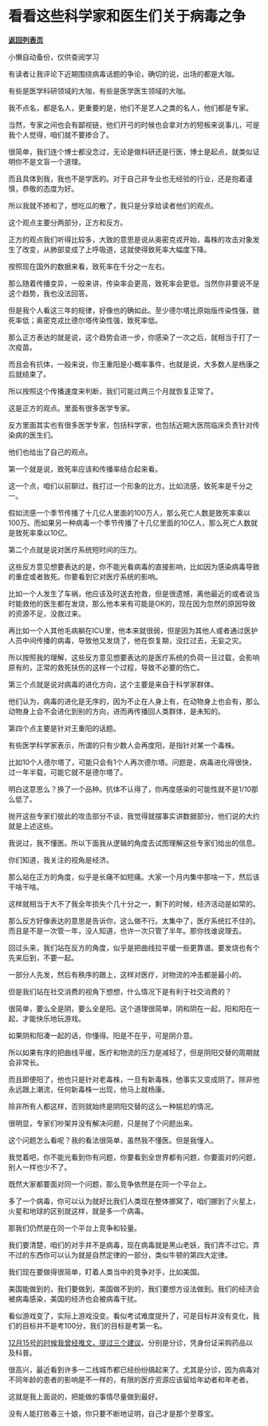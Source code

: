 # 看看这些科学家和医生们关于病毒之争

[**返回列表页**](/gzh/记忆承载3)

小懒自动备份，仅供查阅学习

有读者让我评论下近期围绕病毒话题的争论，确切的说，出场的都是大咖。  

有些是医学科研领域的大咖，有些是医学医生领域的大咖。

我不点名，都是名人，更重要的是，他们不是艺人之类的名人，他们都是专家。  

当然，专家之间也会有鄙视链，他们开弓的时候也会拿对方的短板来说事儿，可是我个人觉得，咱们就不要掺合了。  

很简单，我们连个博士都没念过，无论是做科研还是行医，博士是起点，就类似证明你不是文盲一个道理。  

而且具体到我，我也不是学医的。对于自己非专业也无经验的行业，还是抱着谨慎，恭敬的态度为好。

所以我就不掺和了，想吃瓜的散了，我只是分享给读者他们的观点。  

这个观点主要分两部分，正方和反方。  

正方的观点我们听得比较多，大致的意思是说从奥密克戎开始，毒株的攻击对象发生了改变，从肺部变成了上呼吸道，这就使得致死率大幅度下降。

按照现在国外的数据来看，致死率在千分之一左右。  

那么随着传播变异，一般来讲，传染率会更高，致死率会更低。当然你非要说不是这个趋势，我也没法回答。  

但是我个人看这三年的规律，好像也的确如此。至少德尔塔比原始版传染性强，致死率低；奥密克戎比德尔塔传染性强，致死率低。

那么正方表达的就是说，这个趋势会进一步，你感染了一次之后，就相当于打了一次疫苗。  

而且会有抗体，一般来说，你王重阳是小概率事件，也就是说，大多数人是杨康之后就结束了。  

所以按照这个传播速度来判断，我们可能过两三个月就恢复正常了。  

这是正方的观点。里面有很多医学专家。

反方里面其实也有很多医学专家，包括科学家，也包括近期大医院临床负责针对传染病的医生们。

他们也给出了自己的观点。  

第一个就是说，致死率应该和传播率结合起来看。  

这一个点，咱们以前聊过，我打过一个形象的比方。比如流感，致死率是千分之一。

假如流感一个季节传播了十几亿人里面的100万人，那么死亡人数是致死率乘以100万。而如果另一种病毒一个季节传播了十几亿里面的10亿人，那么死亡人数就是致死率乘以10亿。

第二个点就是说对医疗系统短时间的压力。  

这些反方意见想要表达的是，你不能光看病毒的直接影响，比如因为感染病毒导致的重症或者致死。你要看到它对医疗系统的影响。  

比如一个人发生了车祸，他应该及时送去抢救，但是很遗憾，离他最近的或者说当时能救他的医生都在发烧，那么他本来有可能是OK的，现在因为忽然的原因导致的资源不足，没救过来。

再比如一个人其他毛病躺在ICU里，他本来就很弱，但是因为其他人或者通过医护人员中间传播的病毒，导致他又发烧了，他在恢复期，没扛过去，无妄之灾。  

所以按照我的理解，这些反方意见想要表达的是医疗系统的负荷一旦过载，会影响原有的，正常的救死扶伤的这样一个过程，导致不必要的伤亡。  

第三个点就是说对病毒的进化方向，这个主要是来自于科学家群体。  

他们认为，病毒的进化是无序的，因为不止在人身上有，在动物身上也会有，那么动物身上会不会进化到别的方向，进而再传播回人类群体，是未知的。

第四个点主要是针对王重阳的话题。  

有些医学科学家表示，所谓的只有少数人会再度阳，是指针对某一个毒株。

比如10个人德尔塔了，可能只会有1个人再次德尔塔。问题是，病毒进化得很快，过一年半载，可能它就不是德尔塔了。

明白这意思么？换了一个品种。抗体不认得了，你再度感染的可能性就不是1/10那么低了。  

抛开这些专家们彼此的攻击部分不谈，我觉得就摆事实讲数据部分，他们说的大约就是上述这些。  

我说过，我不懂医。所以下面我从逻辑的角度去试图理解这些专家们给出的信息。

你们知道，我关注的视角是经济。  

那么站在正方的角度，似乎是长痛不如短痛。大家一个月内集中那啥一下，然后该干啥干啥。

这样就相当于大不了我全年损失个几十分之一，剩下的时候，经济活动是如常的。  

那么反方好像表达的意思是告诉你，这么做不行。太集中了，医疗系统扛不住的。而且是不是一次管一年，没人知道，也许一次只管了半年。那你找谁说理去。  

回过头来，我们站在反方的角度，似乎是把曲线拉平缓一些更靠谱。要发烧也有个先来后到，不要一起。  

一部分人先发，然后有秩序的跟上，这样对医疗，对物流的冲击都是最小的。  

但是我们站在社交消费的视角下想想，什么情况下是有利于社交消费的？

很简单，要么全是阴，要么全是阳。这个道理很简单，阴和阴在一起，阳和阳在一起，才能快乐地玩游戏。

如果阴和阳凑一起的话，你懂得。阳是不在乎，可是阴介意。  

所以如果有序的把曲线平缓，医疗和物流的压力是减轻了，但是阴阳交替的周期就会非常长。  

而且即便阳了，他也只是针对老毒株，一旦有新毒株，他事实又变成阴了。除非他永远跟上潮流，任何新毒株一出现，他马上就杨康。  

除非所有人都这样，否则就始终是阴阳交替的这么一种尴尬的情况。  

很明显，专家们吵架并没有解决问题，只是抛了个问题出来。  

这个问题怎么看呢？我的看法很简单，虽然我不懂医。但是我懂人。  

我觉着吧，你不能光看到你有问题，你要看到全世界都有问题，你要面对的问题，别人一样也少不了。  

既然大家都要面对同一个问题，那么竞争依然是在同一个平台上。

多了一个病毒，你可以认为就好比我们人类现在整体挪窝了，咱们挪到了火星上，火星和地球的区别就这样，就是多一个病毒。  

那我们仍然是在同一个平台上竞争和较量。

我们要清楚，咱们的对手并不是病毒，现在病毒就是黑山老妖，我们弄不过它。弄不过的东西你可以认为就是自然定律的一部分，类似牛顿的第四大定律。  

我们现在要做得很简单，盯着人类当中的竞争对手，比如美国。  

美国能做到的，我们要做到，美国做不到的，我们要想方设法做到。我们的经济会被病毒感染，美国的经济也会被病毒干扰。

看似游戏变了，实际上游戏没变。看似考试难度提升了，可是目标并没有变化，我们的目标并不是考100分，我们的目标是考第一名。

[12月15号的时候我曾经推文，提过三个建议](https://mp.weixin.qq.com/s?__biz=MzU0MjYwNDU2Mw==&mid=2247509150&idx=2&sn=8cc8d5567b2f0da52178ba2165140e3c&chksm=fb1ac8e2cc6d41f47d3e92a516b99ce685764bc1a7dfb3b55b639c0cf9c2bf62537d37e8346c&token=395005363&lang=zh_CN&scene=21#wechat_redirect)。分别是分诊，凭身份证采购药品以及科普。  

很高兴，最近看到许多一二线城市都已经纷纷搞起来了。尤其是分诊，因为病毒对不同年龄的患者的影响是不一样的，有限的医疗资源应该留给年幼者和年老者。

这就是我上面说的，把能做的事情尽量做到最好。  

没有人能打败春三十娘，你只要不断地证明，自己才是那个至尊宝。

